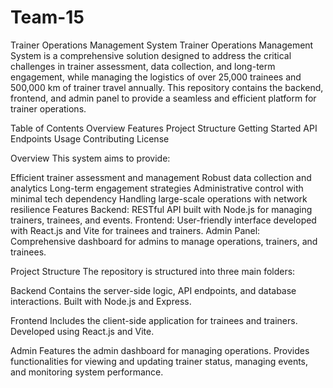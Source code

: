 # Team-15
Trainer Operations Management System
Trainer Operations Management System is a comprehensive solution designed to address the critical challenges in trainer assessment, data collection, and long-term engagement, while managing the logistics of over 25,000 trainees and 500,000 km of trainer travel annually. This repository contains the backend, frontend, and admin panel to provide a seamless and efficient platform for trainer operations.

Table of Contents
Overview
Features
Project Structure
Getting Started
API Endpoints
Usage
Contributing
License


Overview
This system aims to provide:

Efficient trainer assessment and management
Robust data collection and analytics
Long-term engagement strategies
Administrative control with minimal tech dependency
Handling large-scale operations with network resilience
Features
Backend: RESTful API built with Node.js for managing trainers, trainees, and events.
Frontend: User-friendly interface developed with React.js and Vite for trainees and trainers.
Admin Panel: Comprehensive dashboard for admins to manage operations, trainers, and trainees.

Project Structure
The repository is structured into three main folders:

Backend
Contains the server-side logic, API endpoints, and database interactions.
Built with Node.js and Express.

Frontend
Includes the client-side application for trainees and trainers.
Developed using React.js and Vite.

Admin
Features the admin dashboard for managing operations.
Provides functionalities for viewing and updating trainer status, managing events, and monitoring system performance.
